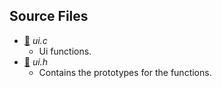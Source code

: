 ## Source Files

- [:scroll:](https://github.com/nikolaskostakis/Shell/blob/master/src/ui/ui.c) _ui.c_
  - Ui functions.
- [:scroll:](https://github.com/nikolaskostakis/Shell/blob/master/src/ui/ui.h) _ui.h_
  - Contains the prototypes for the functions.
